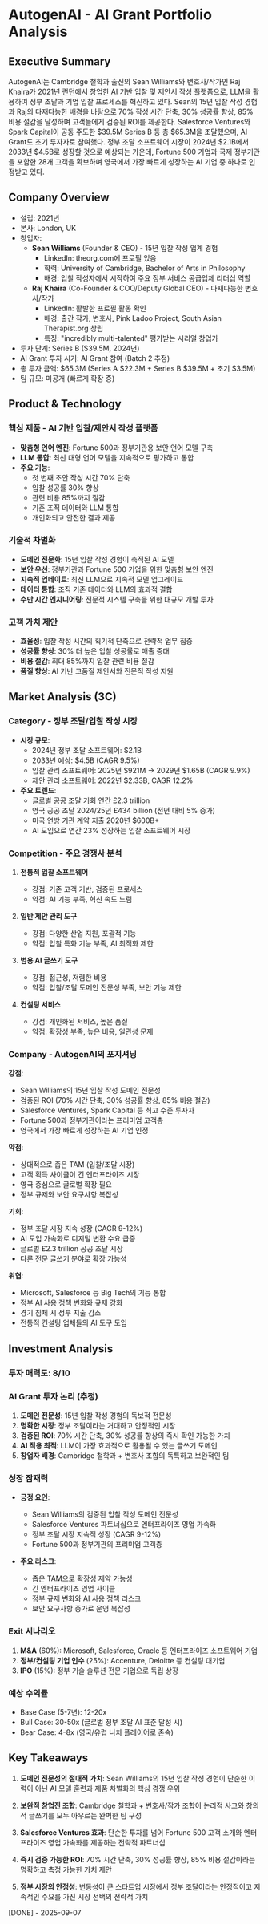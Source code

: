 # AutogenAI - AI Grant Portfolio Analysis

## Executive Summary
AutogenAI는 Cambridge 철학과 출신의 Sean Williams와 변호사/작가인 Raj Khaira가 2021년 런던에서 창업한 AI 기반 입찰 및 제안서 작성 플랫폼으로, LLM을 활용하여 정부 조달과 기업 입찰 프로세스를 혁신하고 있다. Sean의 15년 입찰 작성 경험과 Raj의 다재다능한 배경을 바탕으로 70% 작성 시간 단축, 30% 성공률 향상, 85% 비용 절감을 달성하며 고객들에게 검증된 ROI를 제공한다. Salesforce Ventures와 Spark Capital이 공동 주도한 $39.5M Series B 등 총 $65.3M을 조달했으며, AI Grant도 초기 투자자로 참여했다. 정부 조달 소프트웨어 시장이 2024년 $2.1B에서 2033년 $4.5B로 성장할 것으로 예상되는 가운데, Fortune 500 기업과 국제 정부기관을 포함한 28개 고객을 확보하며 영국에서 가장 빠르게 성장하는 AI 기업 중 하나로 인정받고 있다.

## Company Overview
- 설립: 2021년
- 본사: London, UK
- 창업자: 
  - **Sean Williams** (Founder & CEO) - 15년 입찰 작성 업계 경험
    - LinkedIn: theorg.com에 프로필 있음
    - 학력: University of Cambridge, Bachelor of Arts in Philosophy
    - 배경: 입찰 작성자에서 시작하여 주요 정부 서비스 공급업체 리더십 역할
  - **Raj Khaira** (Co-Founder & COO/Deputy Global CEO) - 다재다능한 변호사/작가
    - LinkedIn: 활발한 프로필 활동 확인
    - 배경: 출간 작가, 변호사, Pink Ladoo Project, South Asian Therapist.org 창립
    - 특징: "incredibly multi-talented" 평가받는 시리얼 창업가
- 투자 단계: Series B ($39.5M, 2024년)
- AI Grant 투자 시기: AI Grant 참여 (Batch 2 추정)
- 총 투자 금액: $65.3M (Series A $22.3M + Series B $39.5M + 초기 $3.5M)
- 팀 규모: 미공개 (빠르게 확장 중)

## Product & Technology

### 핵심 제품 - AI 기반 입찰/제안서 작성 플랫폼
- **맞춤형 언어 엔진**: Fortune 500과 정부기관용 보안 언어 모델 구축
- **LLM 통합**: 최신 대형 언어 모델을 지속적으로 평가하고 통합
- **주요 기능**:
  - 첫 번째 초안 작성 시간 70% 단축
  - 입찰 성공률 30% 향상
  - 관련 비용 85%까지 절감
  - 기존 조직 데이터와 LLM 통합
  - 개인화되고 안전한 결과 제공

### 기술적 차별화
- **도메인 전문화**: 15년 입찰 작성 경험이 축적된 AI 모델
- **보안 우선**: 정부기관과 Fortune 500 기업을 위한 맞춤형 보안 엔진
- **지속적 업데이트**: 최신 LLM으로 지속적 모델 업그레이드
- **데이터 통합**: 조직 기존 데이터와 LLM의 효과적 결합
- **수만 시간 엔지니어링**: 전문적 시스템 구축을 위한 대규모 개발 투자

### 고객 가치 제안
- **효율성**: 입찰 작성 시간의 획기적 단축으로 전략적 업무 집중
- **성공률 향상**: 30% 더 높은 입찰 성공률로 매출 증대
- **비용 절감**: 최대 85%까지 입찰 관련 비용 절감
- **품질 향상**: AI 기반 고품질 제안서와 전문적 작성 지원

## Market Analysis (3C)

### Category - 정부 조달/입찰 작성 시장
- **시장 규모**:
  - 2024년 정부 조달 소프트웨어: $2.1B
  - 2033년 예상: $4.5B (CAGR 9.5%)
  - 입찰 관리 소프트웨어: 2025년 $921M → 2029년 $1.65B (CAGR 9.9%)
  - 제안 관리 소프트웨어: 2022년 $2.33B, CAGR 12.2%
- **주요 트렌드**:
  - 글로벌 공공 조달 기회 연간 £2.3 trillion
  - 영국 공공 조달 2024/25년 £434 billion (전년 대비 5% 증가)
  - 미국 연방 기관 계약 지출 2020년 $600B+
  - AI 도입으로 연간 23% 성장하는 입찰 소프트웨어 시장

### Competition - 주요 경쟁사 분석
1. **전통적 입찰 소프트웨어**
   - 강점: 기존 고객 기반, 검증된 프로세스
   - 약점: AI 기능 부족, 혁신 속도 느림

2. **일반 제안 관리 도구**
   - 강점: 다양한 산업 지원, 포괄적 기능
   - 약점: 입찰 특화 기능 부족, AI 최적화 제한

3. **범용 AI 글쓰기 도구**
   - 강점: 접근성, 저렴한 비용
   - 약점: 입찰/조달 도메인 전문성 부족, 보안 기능 제한

4. **컨설팅 서비스**
   - 강점: 개인화된 서비스, 높은 품질
   - 약점: 확장성 부족, 높은 비용, 일관성 문제

### Company - AutogenAI의 포지셔닝
**강점**:
- Sean Williams의 15년 입찰 작성 도메인 전문성
- 검증된 ROI (70% 시간 단축, 30% 성공률 향상, 85% 비용 절감)
- Salesforce Ventures, Spark Capital 등 최고 수준 투자자
- Fortune 500과 정부기관이라는 프리미엄 고객층
- 영국에서 가장 빠르게 성장하는 AI 기업 인정

**약점**:
- 상대적으로 좁은 TAM (입찰/조달 시장)
- 고객 획득 사이클이 긴 엔터프라이즈 시장
- 영국 중심으로 글로벌 확장 필요
- 정부 규제와 보안 요구사항 복잡성

**기회**:
- 정부 조달 시장 지속 성장 (CAGR 9-12%)
- AI 도입 가속화로 디지털 변환 수요 급증
- 글로벌 £2.3 trillion 공공 조달 시장
- 다른 전문 글쓰기 분야로 확장 가능성

**위협**:
- Microsoft, Salesforce 등 Big Tech의 기능 통합
- 정부 AI 사용 정책 변화와 규제 강화
- 경기 침체 시 정부 지출 감소
- 전통적 컨설팅 업체들의 AI 도구 도입

## Investment Analysis

### 투자 매력도: 8/10

### AI Grant 투자 논리 (추정)
1. **도메인 전문성**: 15년 입찰 작성 경험의 독보적 전문성
2. **명확한 시장**: 정부 조달이라는 거대하고 안정적인 시장
3. **검증된 ROI**: 70% 시간 단축, 30% 성공률 향상의 즉시 확인 가능한 가치
4. **AI 적용 최적**: LLM이 가장 효과적으로 활용될 수 있는 글쓰기 도메인
5. **창업자 배경**: Cambridge 철학과 + 변호사 조합의 독특하고 보완적인 팀

### 성장 잠재력
- **긍정 요인**:
  - Sean Williams의 검증된 입찰 작성 도메인 전문성
  - Salesforce Ventures 파트너십으로 엔터프라이즈 영업 가속화
  - 정부 조달 시장 지속적 성장 (CAGR 9-12%)
  - Fortune 500과 정부기관의 프리미엄 고객층

- **주요 리스크**:
  - 좁은 TAM으로 확장성 제약 가능성
  - 긴 엔터프라이즈 영업 사이클
  - 정부 규제 변화와 AI 사용 정책 리스크
  - 보안 요구사항 증가로 운영 복잡성

### Exit 시나리오
1. **M&A** (60%): Microsoft, Salesforce, Oracle 등 엔터프라이즈 소프트웨어 기업
2. **정부/컨설팅 기업 인수** (25%): Accenture, Deloitte 등 컨설팅 대기업
3. **IPO** (15%): 정부 기술 솔루션 전문 기업으로 독립 상장

### 예상 수익률
- Base Case (5-7년): 12-20x
- Bull Case: 30-50x (글로벌 정부 조달 AI 표준 달성 시)
- Bear Case: 4-8x (영국/유럽 니치 플레이어로 존속)

## Key Takeaways

1. **도메인 전문성의 절대적 가치**: Sean Williams의 15년 입찰 작성 경험이 단순한 이력이 아닌 AI 모델 훈련과 제품 차별화의 핵심 경쟁 우위

2. **보완적 창업진 조합**: Cambridge 철학과 + 변호사/작가 조합이 논리적 사고와 창의적 글쓰기를 모두 아우르는 완벽한 팀 구성

3. **Salesforce Ventures 효과**: 단순한 투자를 넘어 Fortune 500 고객 소개와 엔터프라이즈 영업 가속화를 제공하는 전략적 파트너십

4. **즉시 검증 가능한 ROI**: 70% 시간 단축, 30% 성공률 향상, 85% 비용 절감이라는 명확하고 측정 가능한 가치 제안

5. **정부 시장의 안정성**: 변동성이 큰 스타트업 시장에서 정부 조달이라는 안정적이고 지속적인 수요를 가진 시장 선택의 전략적 가치

[DONE] - 2025-09-07